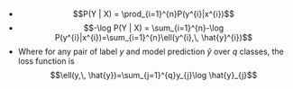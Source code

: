 - $$P(Y | X) = \prod_{i=1}^{n}P(y^{i}|x^{i})$$
- $$-\log P(Y | X) = \sum_{i=1}^{n}-\log P(y^{i}|x^{i})=\sum_{i=1}^{n}\ell(y^{i},\,  \hat{y}^{i})$$
- Where for any pair of label $y$ and model prediction $\hat{y}$ over $q$ classes, the loss function is $$\ell(y,\,  \hat{y})=\sum_{j=1}^{q}y_{j}\log \hat{y}_{j}$$